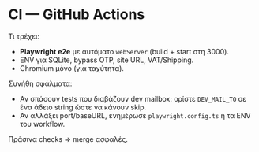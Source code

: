 # CI — GitHub Actions

Τι τρέχει:
- **Playwright e2e** με αυτόματο `webServer` (build + start στη 3000).
- ENV για SQLite, bypass OTP, site URL, VAT/Shipping.
- Chromium μόνο (για ταχύτητα).

Συνήθη σφάλματα:
- Αν σπάσουν tests που διαβάζουν dev mailbox: ορίστε `DEV_MAIL_TO` σε ένα άδειο string ώστε να κάνουν skip.
- Αν αλλάξει port/baseURL, ενημέρωσε `playwright.config.ts` ή τα ENV του workflow.

Πράσινα checks ⇒ merge ασφαλές.
